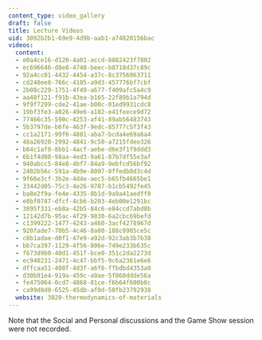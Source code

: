 ```yaml
---
content_type: video_gallery
draft: false
title: Lecture Videos
uid: 3092b2b1-69e9-4d9b-aab1-a74820156bac
videos:
  content:
  - e0a4ce16-d120-4a01-accd-8882423f7802
  - ec696646-d8e8-4748-beec-b8718d37c89c
  - 92a4cc01-4432-4454-a37c-8c3756063711
  - cd240ee8-766c-4105-a9d3-457776bf7cbf
  - 2b08c229-1751-4f49-a677-f409afc5a4c9
  - aa48f121-f91b-43ea-b165-22f89b1a794d
  - 9f9f7299-cde2-41ae-b00c-01ed9931cdc8
  - 19bf3fe3-a026-49e6-a182-e41feece9d72
  - 77466c35-590c-4253-af41-89ab56483743
  - 5b3797de-b6fe-463f-9edc-85777c5f3f43
  - cc1a2171-99f6-4881-aba7-bcda4e69a6a4
  - 48a26920-2992-4841-9c50-a7215fdee326
  - b84c1af8-8bb1-4acf-aebe-d6e3f1f9ddd3
  - 6b1f4d08-98aa-4ed3-9a61-87b7df55e3af
  - 940abcc5-84e8-4bf7-84a9-9ebfcd56bf92
  - 2402b56c-591a-4b9e-8097-0ffedb0d3c4d
  - 9f66e3cf-3b2e-4d4e-aec5-b65fb4665be1
  - 33442d05-75c3-4e26-9787-b1cb5492fe45
  - ba8e2f9a-fe4e-4335-8b1d-9a9a41aedff0
  - e8bf0747-dfcf-4cb6-b203-4eb00e1291bc
  - 3895f331-eb8a-42b5-84c6-e84ccd7abd8b
  - 12142d7b-95ac-4f29-9830-6a2cbc69befd
  - c1399222-1477-4243-a460-3acf4278967d
  - 920fade7-70b5-4c46-8a00-188c0905ce5c
  - c8b1adae-d0f1-47e9-a92d-92c3ab3b7b38
  - bb7ca397-1129-4f56-806e-749e233b635c
  - f673d9b0-40d1-451f-bce0-351c2da2273d
  - ec940231-2471-4c47-bbf5-9c6a2361e6e6
  - dffcaa51-408f-4d3f-a6f6-ffbdbd4353a0
  - d30b91e4-919a-459c-a9ae-5f060ddde56a
  - fe475064-0cd7-4868-81ce-f6b64f600b8c
  - ca99d8d0-6525-45db-af0d-50fb23792938
  website: 3020-thermodynamics-of-materials
---
```

Note that the Social and Personal discussions and the Game Show session were not recorded.